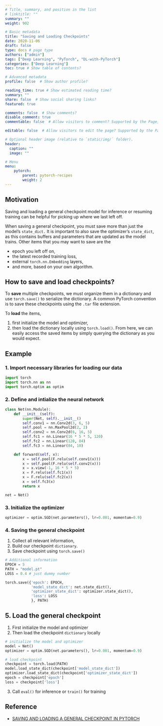```yaml
---
# Title, summary, and position in the list
# linktitle: ""
summary: ""
weight: 902

# Basic metadata
title: "Saving and Loading Checkpoints"
date: 2020-11-06
draft: false
type: docs # page type
authors: ["admin"]
tags: ["Deep Learning", "PyTorch", "DL-with-PyTorch"]
categories: ["Deep Learning"]
toc: true # Show table of contents?

# Advanced metadata
profile: false  # Show author profile?

reading_time: true # Show estimated reading time?
summary: ""
share: false  # Show social sharing links?
featured: true

comments: false  # Show comments?
disable_comment: true
commentable: false  # Allow visitors to comment? Supported by the Page, Post, and Docs content types.

editable: false  # Allow visitors to edit the page? Supported by the Page, Post, and Docs content types.

# Optional header image (relative to `static/img/` folder).
header:
  caption: ""
  image: ""

# Menu
menu: 
    pytorch:
        parent: pytorch-recipes
        weight: 2
---
```


## Motivation

Saving and loading a general checkpoint model for inference or resuming training can be helpful for picking up where we last left off. 

When saving a general checkpoint, you must save more than just the model’s `state_dict.` It is important to also save the optimizer’s `state_dict`, as this contains buffers and parameters that are updated as the model trains. Other items that you may want to save are the 

- epoch you left off on, 
- the latest recorded training loss, 
- external `torch.nn.Embedding` layers, 
- and more, based on your own algorithm.

## How to save and load checkpoints?

To **save** multiple checkpoints, we must organize them in a dictionary and use `torch.save()` to serialize the dictionary. A common PyTorch convention is to save these checkpoints using the `.tar` file extension. 

To **load** the items, 

1. first initialize the model and optimizer, 
2. then load the dictionary locally using `torch.load()`. From here, we can easily access the saved items by simply querying the dictionary as you would expect.

## Example

### 1. Import necessary libraries for loading our data

```python
import torch
import torch.nn as nn
import torch.optim as optim
```

### 2. Define and intialize the neural network

```python
class Net(nn.Module):
    def __init__(self):
        super(Net, self).__init__()
        self.conv1 = nn.Conv2d(3, 6, 5)
        self.pool = nn.MaxPool2d(2, 2)
        self.conv2 = nn.Conv2d(6, 16, 5)
        self.fc1 = nn.Linear(16 * 5 * 5, 120)
        self.fc2 = nn.Linear(120, 84)
        self.fc3 = nn.Linear(84, 10)

    def forward(self, x):
        x = self.pool(F.relu(self.conv1(x)))
        x = self.pool(F.relu(self.conv2(x)))
        x = x.view(-1, 16 * 5 * 5)
        x = F.relu(self.fc1(x))
        x = F.relu(self.fc2(x))
        x = self.fc3(x)
        return x

net = Net()
```

### 3. Initialize the optimizer

```python
optimizer = optim.SGD(net.parameters(), lr=0.001, momentum=0.9)
```

### 4. Saving the general checkpoint

1. Collect all relevant information, 
2. Build our checkpoint `dictionary`.
3. Save checkpoint using `torch.save()`

```python
# Additional information
EPOCH = 5
PATH = "model.pt"
LOSS = 0.4 # just dummy number

torch.save({'epoch': EPOCH,
            'model_state_dict': net.state_dict(),
            'optimizer_state_dict': optimizer.state_dict(),
            'loss': LOSS
            }, PATH)
```

## 5. Load the general checkpoint

1. First initialize the model and optimizer
2. Then load the checkpoint `dictionary` locally

```python
# initialize the model and optimizer
model = Net()
optimizer = optim.SGD(net.parameters(), lr=0.001, momentum=0.9)

# load checkpoint
checkpoint = torch.load(PATH)
model.load_state_dict(checkpoint['model_state_dict'])
optimizer.load_state_dict(checkpoint['optimizer_state_dict'])
epoch = checkpoint['epoch']
loss = checkpoint['loss']
```

3. Call `eval()` for inference or `train()` for training









## Reference

- [SAVING AND LOADING A GENERAL CHECKPOINT IN PYTORCH](https://pytorch.org/tutorials/recipes/recipes/saving_and_loading_a_general_checkpoint.html)



